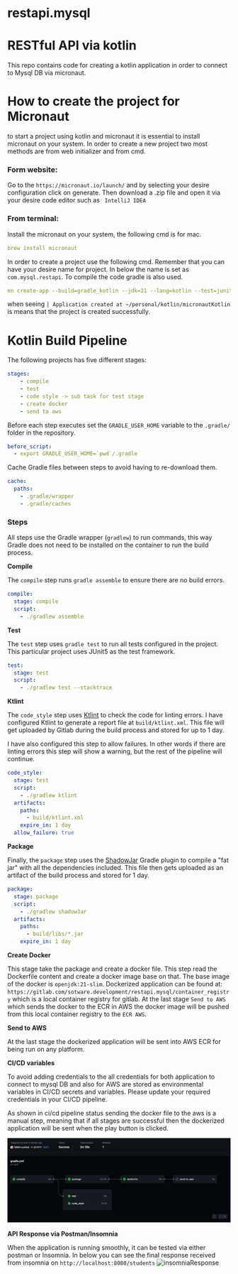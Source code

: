 # restapi.mysql

# RESTful API via kotlin
This repo contains code for creating a kotlin application in order to connect to Mysql DB via micronaut.

# How to create the project for Micronaut

to start a project using kotlin and micronaut it is essential to install micronaut on your system.
In order to create a new project two most methods are from web initializer and from cmd.

### Form website:
Go to the `https://micronaut.io/launch/` and by selecting your desire configuration click on generate. Then download a .zip file and open it via your desire code editor such as `
IntelliJ IDEA`

### From terminal:
Install the micronaut on your system, the following cmd is for mac.

``` yaml
brew install micronaut
```
In order to create a project use the following cmd. Remember that you can have your desire name for project.
In below the name is set as `com.mysql.restapi`. To compile the code gradle is also used.

``` yaml
mn create-app --build=gradle_kotlin --jdk=21 --lang=kotlin --test=junit --features=mysql,spring-web,data-jdbc,security-jwt com.mysql.restapi
```
when seeing `| Application created at ~/personal/kotlin/micronautKotlin` is means that the project is created successfully.
# Kotlin Build Pipeline
The following projects has five different stages:
```yaml
stages:
    - compile
    - test
    - code style -> sub task for test stage
    - create docker
    - send to aws
```

Before each step executes set the `GRADLE_USER_HOME` variable to the `.gradle/` folder in the repository.

```yaml
before_script:
  - export GRADLE_USER_HOME=`pwd`/.gradle
```

Cache Gradle files between steps to avoid having to re-download them.

```yaml
cache:
  paths:
    - .gradle/wrapper
    - .gradle/caches
```

### Steps

All steps use the Gradle wrapper (`gradlew`) to run commands, this way Gradle does not need to be installed on the container to run the build process.

**Compile**

The `compile` step runs `gradle assemble` to ensure there are no build errors.

```yaml
compile:
  stage: compile
  script:
    - ./gradlew assemble
```

**Test**

The `test` step uses `gradle test` to run all tests configured in the project. This particular project uses JUnit5 as the test framework.

```yaml
test:
  stage: test
  script:
    - ./gradlew test --stacktrace
```

**Ktlint**

The `code_style` step uses [Ktlint](https://github.com/pinterest/ktlint) to check the code for linting errors.
I have configured Ktlint to generate a report file at `build/ktlint.xml`. This file will get uploaded by Gitlab during the build process and stored for up to 1 day.

I have also configured this step to allow failures. In other words if there are linting errors this step will show a warning, but the rest of the pipeline will continue.

```yaml
code_style:
  stage: test
  script:
    - ./gradlew ktlint
  artifacts:
    paths:
      - build/ktlint.xml
    expire_in: 1 day
  allow_failure: true
```

**Package**

Finally, the `package` step uses the [ShadowJar](https://github.com/johnrengelman/shadow) Gradle plugin to compile a "fat jar" with all the dependencies included.
This file then gets uploaded as an artifact of the build process and stored for 1 day.

```yaml
package:
  stage: package
  script:
    - ./gradlew shadowJar
  artifacts:
    paths:
      - build/libs/*.jar
    expire_in: 1 day
```
**Create Docker**

This stage take the package and create a docker file. This step read the Dockerfile content and create a docker image
base on that. The base image of the docker is `openjdk:21-slim`.
Dockerized application can be found at: `https://gitlab.com/sotware.development/restapi.mysql/container_registry`
which is a local container registry for gitlab. At the last stage `Send to AWS` which sends the docker to the ECR in AWS the
docker image will be pushed from this local container registry to the `ECR AWS`.

**Send to AWS**

At the last stage the dockerized application will be sent into AWS ECR for being run on any platform.

**CI/CD variables**

To avoid adding credentials to the all credentials for both application to connect to mysql DB and also for AWS are
stored as environmental variables in CI/CD secrets and variables. Please update your required credentials in your CI/CD pipeline.

As shown in ci/cd pipeline status sending the docker file to the aws is a manual step,
meaning that if all stages are successful then the dockerized application will be sent when the play button is clicked.

![cicd_pipeline](cicd_pipeline.png)

**API Response via Postman/Insomnia**

When the application is running smoothly, it can be tested via either postman or Insomnia. In below you can see
the final response received from insomnia on `http://localhost:8080/students`
![insomniaResponse](insomniaResponse.png)

